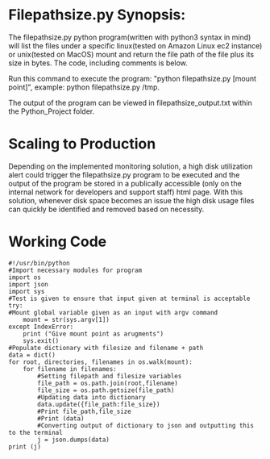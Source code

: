 # Filepathsize.py Synopsis:
The filepathsize.py python program(written with python3 syntax in mind) will list the files under a specific linux(tested on Amazon Linux ec2 instance) or unix(tested on MacOS) mount and return the file path of the file plus its size in bytes. The code, including comments is below.

Run this command to execute the program: "python filepathsize.py [mount point]", example: python filepathsize.py /tmp. 

The output of the program can be viewed in filepathsize_output.txt within the Python_Project folder.
 
# Scaling to Production
Depending on the implemented monitoring solution, a high disk utilization alert could trigger the filepathsize.py program to be executed and the output of the program be stored in a publically accessible (only on the internal network for developers and support staff) html page. With this solution, whenever disk space becomes an issue the high disk usage files can quickly be identified and removed based on necessity.



# Working Code

~~~~~~~~~~~~~~~~~~~~~~~~~~~~~~~~~~~~~~
#!/usr/bin/python
#Import necessary modules for program
import os
import json
import sys
#Test is given to ensure that input given at terminal is acceptable
try:
#Mount global variable given as an input with argv command
    mount = str(sys.argv[1])
except IndexError:
    print ("Give mount point as arugments")
    sys.exit()
#Populate dictionary with filesize and filename + path
data = dict()
for root, directories, filenames in os.walk(mount):
    for filename in filenames:
        #Setting filepath and filesize variables
        file_path = os.path.join(root,filename)
        file_size = os.path.getsize(file_path)
        #Updating data into dictionary
        data.update({file_path:file_size})
        #Print file_path,file_size
        #Print (data)
        #Converting output of dictionary to json and outputting this to the terminal
        j = json.dumps(data)
print (j)
~~~~~~~~~~~~~~~~~~~~~~~~~~~~~~~~~~~~~~
